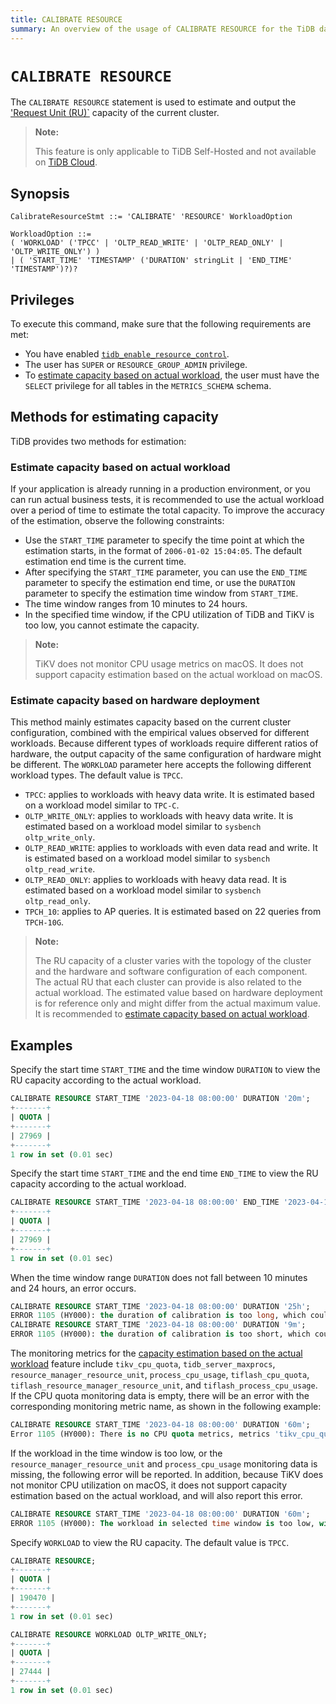 ```yaml
---
title: CALIBRATE RESOURCE
summary: An overview of the usage of CALIBRATE RESOURCE for the TiDB database.
---
```


# `CALIBRATE RESOURCE`

The `CALIBRATE RESOURCE` statement is used to estimate and output the ['Request Unit (RU)`](/tidb-resource-control#what-is-request-unit-ru) capacity of the current cluster.

> **Note:**
>
> This feature is only applicable to TiDB Self-Hosted and not available on [TiDB Cloud](https://docs.pingcap.com/tidbcloud/).

## Synopsis

```ebnf+diagram
CalibrateResourceStmt ::= 'CALIBRATE' 'RESOURCE' WorkloadOption

WorkloadOption ::=
( 'WORKLOAD' ('TPCC' | 'OLTP_READ_WRITE' | 'OLTP_READ_ONLY' | 'OLTP_WRITE_ONLY') )
| ( 'START_TIME' 'TIMESTAMP' ('DURATION' stringLit | 'END_TIME' 'TIMESTAMP')?)?

```

## Privileges

To execute this command, make sure that the following requirements are met:

- You have enabled [`tidb_enable_resource_control`](/system-variables.md#tidb_enable_resource_control-new-in-v660).
- The user has `SUPER` or `RESOURCE_GROUP_ADMIN` privilege.
- To [estimate capacity based on actual workload](#estimate-capacity-based-on-actual-workload), the user must have the `SELECT` privilege for all tables in the `METRICS_SCHEMA` schema.

## Methods for estimating capacity

TiDB provides two methods for estimation:

### Estimate capacity based on actual workload

If your application is already running in a production environment, or you can run actual business tests, it is recommended to use the actual workload over a period of time to estimate the total capacity. To improve the accuracy of the estimation, observe the following constraints:

- Use the `START_TIME` parameter to specify the time point at which the estimation starts, in the format of `2006-01-02 15:04:05`. The default estimation end time is the current time.
- After specifying the `START_TIME` parameter, you can use the `END_TIME` parameter to specify the estimation end time, or use the `DURATION` parameter to specify the estimation time window from `START_TIME`.
- The time window ranges from 10 minutes to 24 hours.
- In the specified time window, if the CPU utilization of TiDB and TiKV is too low, you cannot estimate the capacity.

> **Note:**
>
> TiKV does not monitor CPU usage metrics on macOS. It does not support capacity estimation based on the actual workload on macOS.

### Estimate capacity based on hardware deployment

This method mainly estimates capacity based on the current cluster configuration, combined with the empirical values observed for different workloads. Because different types of workloads require different ratios of hardware, the output capacity of the same configuration of hardware might be different. The `WORKLOAD` parameter here accepts the following different workload types. The default value is `TPCC`.

- `TPCC`: applies to workloads with heavy data write. It is estimated based on a workload model similar to `TPC-C`.
- `OLTP_WRITE_ONLY`: applies to workloads with heavy data write. It is estimated based on a workload model similar to `sysbench oltp_write_only`.
- `OLTP_READ_WRITE`: applies to workloads with even data read and write. It is estimated based on a workload model similar to `sysbench oltp_read_write`.
- `OLTP_READ_ONLY`: applies to workloads with heavy data read. It is estimated based on a workload model similar to `sysbench oltp_read_only`.
- `TPCH_10`: applies to AP queries. It is estimated based on 22 queries from `TPCH-10G`.

> **Note:**
>
> The RU capacity of a cluster varies with the topology of the cluster and the hardware and software configuration of each component. The actual RU that each cluster can provide is also related to the actual workload. The estimated value based on hardware deployment is for reference only and might differ from the actual maximum value. It is recommended to [estimate capacity based on actual workload](#estimate-capacity-based-on-actual-workload).

## Examples

Specify the start time `START_TIME` and the time window `DURATION` to view the RU capacity according to the actual workload.

```sql
CALIBRATE RESOURCE START_TIME '2023-04-18 08:00:00' DURATION '20m';
+-------+
| QUOTA |
+-------+
| 27969 |
+-------+
1 row in set (0.01 sec)
```

Specify the start time `START_TIME` and the end time `END_TIME` to view the RU capacity according to the actual workload.

```sql
CALIBRATE RESOURCE START_TIME '2023-04-18 08:00:00' END_TIME '2023-04-18 08:20:00';
+-------+
| QUOTA |
+-------+
| 27969 |
+-------+
1 row in set (0.01 sec)
```

When the time window range `DURATION` does not fall between 10 minutes and 24 hours, an error occurs.

```sql
CALIBRATE RESOURCE START_TIME '2023-04-18 08:00:00' DURATION '25h';
ERROR 1105 (HY000): the duration of calibration is too long, which could lead to inaccurate output. Please make the duration between 10m0s and 24h0m0s
CALIBRATE RESOURCE START_TIME '2023-04-18 08:00:00' DURATION '9m';
ERROR 1105 (HY000): the duration of calibration is too short, which could lead to inaccurate output. Please make the duration between 10m0s and 24h0m0s
```

The monitoring metrics for the [capacity estimation based on the actual workload](#estimate-capacity-based-on-actual-workload) feature include `tikv_cpu_quota`, `tidb_server_maxprocs`, `resource_manager_resource_unit`, `process_cpu_usage`, `tiflash_cpu_quota`, `tiflash_resource_manager_resource_unit`, and `tiflash_process_cpu_usage`. If the CPU quota monitoring data is empty, there will be an error with the corresponding monitoring metric name, as shown in the following example:

```sql
CALIBRATE RESOURCE START_TIME '2023-04-18 08:00:00' DURATION '60m';
Error 1105 (HY000): There is no CPU quota metrics, metrics 'tikv_cpu_quota' is empty
```

If the workload in the time window is too low, or the `resource_manager_resource_unit` and `process_cpu_usage` monitoring data is missing, the following error will be reported. In addition, because TiKV does not monitor CPU utilization on macOS, it does not support capacity estimation based on the actual workload, and will also report this error.

```sql
CALIBRATE RESOURCE START_TIME '2023-04-18 08:00:00' DURATION '60m';
ERROR 1105 (HY000): The workload in selected time window is too low, with which TiDB is unable to reach a capacity estimation; please select another time window with higher workload, or calibrate resource by hardware instead
```

Specify `WORKLOAD` to view the RU capacity. The default value is `TPCC`.

```sql
CALIBRATE RESOURCE;
+-------+
| QUOTA |
+-------+
| 190470 |
+-------+
1 row in set (0.01 sec)

CALIBRATE RESOURCE WORKLOAD OLTP_WRITE_ONLY;
+-------+
| QUOTA |
+-------+
| 27444 |
+-------+
1 row in set (0.01 sec)
```
